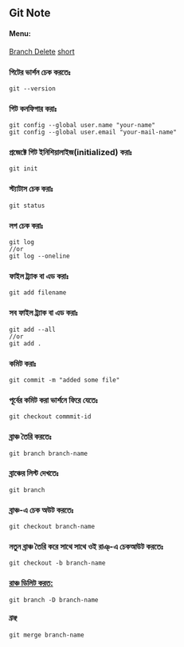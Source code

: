 ## Git Note

#### Menu:
[Branch Delete](https://github.com/mobaarok/markdown/blob/master/git-note.md#to-delete-branch)
[short](#to-delete-branch)

### গিটের ভার্শন চেক করতেঃ
```
git --version
```

### গিট কনফিগার করাঃ
```
git config --global user.name "your-name"
git config --global user.email "your-mail-name"
```

### প্রজেক্টে গিট ইনিশিয়ালাইজ(initialized) করাঃ
```
git init
```

### স্ট্যাটাস চেক করাঃ
```
git status
```

### লগ চেক করাঃ
```
git log
//or 
git log --oneline
```

### ফাইল ট্র্যাক বা এড করাঃ
```
git add filename
```

### সব ফাইল ট্র্যাক বা এড করাঃ
```
git add --all
//or
git add .
```

### কমিট করাঃ 
```
git commit -m "added some file"
```

### পূর্বের কমিট করা ভার্শনে ফিরে যেতেঃ
```
git checkout commmit-id
```

### ব্রাঞ্চ তৈরি করতেঃ
```
git branch branch-name
```
###  ব্রাঞ্চের লিস্ট দেখতেঃ
```
git branch
```

### ব্রাঞ্চ-এ চেক অউট করতেঃ 
```
git checkout branch-name
```

###  নতুন ব্রাঞ্চ তৈরি করে সাথে সাথে ওই রাঞ্-এ  চেকআউট করতেঃ
```
git checkout -b branch-name
```

### [রাঞ্চ ডিলিট করত:](#to-delete-branch)
```
git branch -D branch-name
```

#### ব্রাঞ্ছ 
```
git merge branch-name
```
